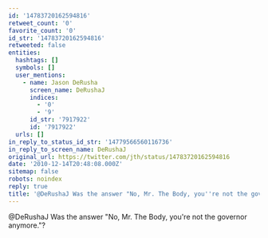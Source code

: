 ```yaml
---
id: '14783720162594816'
retweet_count: '0'
favorite_count: '0'
id_str: '14783720162594816'
retweeted: false
entities:
  hashtags: []
  symbols: []
  user_mentions:
    - name: Jason DeRusha
      screen_name: DeRushaJ
      indices:
        - '0'
        - '9'
      id_str: '7917922'
      id: '7917922'
  urls: []
in_reply_to_status_id_str: '14779566560116736'
in_reply_to_screen_name: DeRushaJ
original_url: https://twitter.com/jth/status/14783720162594816
date: '2010-12-14T20:48:08.000Z'
sitemap: false
robots: noindex
reply: true
title: '@DeRushaJ Was the answer "No, Mr. The Body, you''re not the governor anymore."?'
---
```


@DeRushaJ Was the answer "No, Mr. The Body, you're not the governor anymore."?